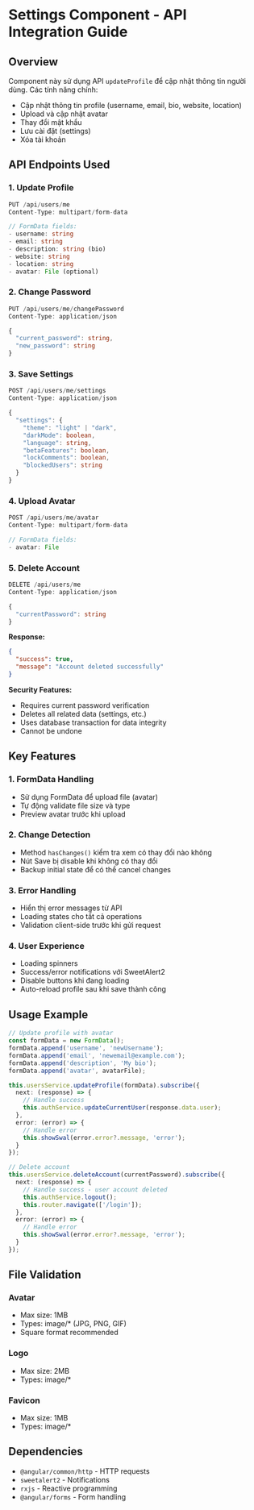 # Settings Component - API Integration Guide

## Overview
Component này sử dụng API `updateProfile` để cập nhật thông tin người dùng. Các tính năng chính:

- Cập nhật thông tin profile (username, email, bio, website, location)
- Upload và cập nhật avatar
- Thay đổi mật khẩu
- Lưu cài đặt (settings)
- Xóa tài khoản

## API Endpoints Used

### 1. Update Profile
```typescript
PUT /api/users/me
Content-Type: multipart/form-data

// FormData fields:
- username: string
- email: string  
- description: string (bio)
- website: string
- location: string
- avatar: File (optional)
```

### 2. Change Password
```typescript
PUT /api/users/me/changePassword
Content-Type: application/json

{
  "current_password": string,
  "new_password": string
}
```

### 3. Save Settings
```typescript
POST /api/users/me/settings
Content-Type: application/json

{
  "settings": {
    "theme": "light" | "dark",
    "darkMode": boolean,
    "language": string,
    "betaFeatures": boolean,
    "lockComments": boolean,
    "blockedUsers": string
  }
}
```

### 4. Upload Avatar
```typescript
POST /api/users/me/avatar
Content-Type: multipart/form-data

// FormData fields:
- avatar: File
```

### 5. Delete Account
```typescript
DELETE /api/users/me
Content-Type: application/json

{
  "currentPassword": string
}
```

**Response:**
```json
{
  "success": true,
  "message": "Account deleted successfully"
}
```

**Security Features:**
- Requires current password verification
- Deletes all related data (settings, etc.)
- Uses database transaction for data integrity
- Cannot be undone

## Key Features

### 1. FormData Handling
- Sử dụng FormData để upload file (avatar)
- Tự động validate file size và type
- Preview avatar trước khi upload

### 2. Change Detection
- Method `hasChanges()` kiểm tra xem có thay đổi nào không
- Nút Save bị disable khi không có thay đổi
- Backup initial state để có thể cancel changes

### 3. Error Handling
- Hiển thị error messages từ API
- Loading states cho tất cả operations
- Validation client-side trước khi gửi request

### 4. User Experience
- Loading spinners
- Success/error notifications với SweetAlert2
- Disable buttons khi đang loading
- Auto-reload profile sau khi save thành công

## Usage Example

```typescript
// Update profile with avatar
const formData = new FormData();
formData.append('username', 'newUsername');
formData.append('email', 'newemail@example.com');
formData.append('description', 'My bio');
formData.append('avatar', avatarFile);

this.usersService.updateProfile(formData).subscribe({
  next: (response) => {
    // Handle success
    this.authService.updateCurrentUser(response.data.user);
  },
  error: (error) => {
    // Handle error
    this.showSwal(error.error?.message, 'error');
  }
});
```

```typescript
// Delete account
this.usersService.deleteAccount(currentPassword).subscribe({
  next: (response) => {
    // Handle success - user account deleted
    this.authService.logout();
    this.router.navigate(['/login']);
  },
  error: (error) => {
    // Handle error
    this.showSwal(error.error?.message, 'error');
  }
});
```

## File Validation

### Avatar
- Max size: 1MB
- Types: image/* (JPG, PNG, GIF)
- Square format recommended

### Logo
- Max size: 2MB  
- Types: image/*

### Favicon
- Max size: 1MB
- Types: image/*

## Dependencies

- `@angular/common/http` - HTTP requests
- `sweetalert2` - Notifications
- `rxjs` - Reactive programming
- `@angular/forms` - Form handling 